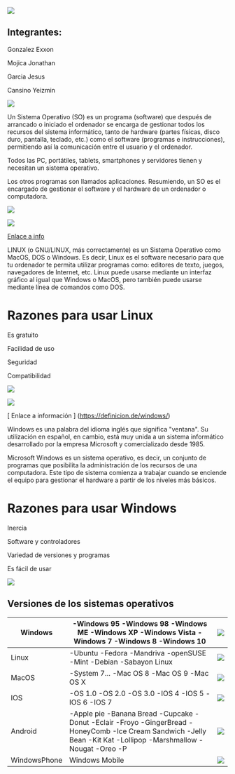 ![](https://images.cooltext.com/5136244.png)



## Integrantes:
Gonzalez Exxon

Mojica Jonathan

Garcia Jesus

Cansino Yeizmin


![](https://images.cooltext.com/5136252.png)

Un Sistema Operativo (SO) es un programa (software) que después de arrancado o iniciado el ordenador se encarga de gestionar todos los recursos del sistema informático, tanto de hardware (partes físicas, disco duro, pantalla, teclado, etc.) como el software (programas e instrucciones), permitiendo así la comunicación entre el usuario y el ordenador. 

 Todos las PC, portátiles, tablets, smartphones y servidores tienen y necesitan un sistema operativo.

 Los otros programas son llamados aplicaciones. Resumiendo, un SO es el encargado de gestionar el software y el hardware de un ordenador o computadora.

![](http://www.nosabesnada.com/uploads/2013/02/Captura-de-pantalla-2012-04-06-a-las-22.27.20-300x221.png)

 
![](https://images.cooltext.com/5136263.png)

[Enlace a info](http://linux.ciberaula.com/articulo/que_es_linux)

LINUX (o GNU/LINUX, más correctamente) es un Sistema Operativo como MacOS, DOS o Windows. Es decir, Linux es el software necesario para que tu ordenador te permita utilizar programas como: editores de texto, juegos, navegadores de Internet, etc. Linux puede usarse mediante un interfaz gráfico al igual que Windows o MacOS, pero también puede usarse mediante línea de comandos como DOS.
# Razones para usar Linux
Es gratuito

Facilidad de uso

Seguridad
 
Compatibilidad
 
![](http://permondo.eu/wp-content/uploads/2014/06/logo-linux.png)

![](https://images.cooltext.com/5136269.png)
 
[ Enlace a información ] (https://definicion.de/windows/)

Windows es una palabra del idioma inglés que significa "ventana". Su utilización en español, en cambio, está muy unida a un sistema informático desarrollado por la empresa Microsoft y comercializado desde 1985.

Microsoft Windows es un sistema operativo, es decir, un conjunto de programas que posibilita la administración de los recursos de una computadora. Este tipo de sistema comienza a trabajar cuando se enciende el equipo para gestionar el hardware a partir de los niveles más básicos.

#  Razones para usar Windows
 Inercia

 Software y controladores
 
 Variedad de versiones y programas
 
 Es fácil de usar
 
 ![](http://files.softicons.com/download/system-icons/crystal-intense-icons-by-tatice/png/256/Windows.png)

##  Versiones de los sistemas operativos





| Windows      | -Windows 95 -Windows 98 -Windows ME -Windows XP -Windows Vista -Windows 7 -Windows 8 -Windows 10                                                                 |  ![](https://vignette.wikia.nocookie.net/creepypasta/images/c/c9/Windows-logo.png/revision/latest?cb=20170708054107&path-prefix=es) |
|--------------|------------------------------------------------------------------------------------------------------------------------------------------------------------------|---|
| Linux        | -Ubuntu -Fedora -Mandriva -openSUSE -Mint -Debian -Sabayon Linux                                                                                                 | ![](https://seeklogo.com/images/L/Linux_Tux-logo-DA252F3C21-seeklogo.com.png)  |
| MacOS        | -System 7... -Mac OS 8 -Mac OS 9 -Mac OS X                                                                                                                       |  ![](https://seeklogo.com/images/M/Mac_OS-logo-EBD2AA67B3-seeklogo.com.png) |
| IOS          | -OS 1.0 -OS 2.0 -OS 3.0 -IOS 4 -IOS 5 -IOS 6 -IOS 7                                                                                                              |  ![](https://vignette.wikia.nocookie.net/logopedia/images/6/63/IOS_logo_2012.png/revision/latest?cb=20160329193433) |
| Android      | -Apple pie -Banana Bread -Cupcake -Donut -Eclair -Froyo -GingerBread -HoneyComb -Ice Cream Sandwich -Jelly Bean -Kit Kat -Lollipop -Marshmallow -Nougat -Oreo -P | ![](https://ugc.kn3.net/i/origin/http://www.androidguys.com/wp-content/uploads/2010/02/Android-Logo-Leaning.jpg)  |
| WindowsPhone | Windows Mobile                                                                                                                                                   |  ![](https://vignette.wikia.nocookie.net/logopedia/images/3/3a/Windows_mobile_logo.jpg/revision/latest?cb=20110727200010) |
